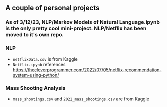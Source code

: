 ## A couple of personal projects

### As of 3/12/23, NLP/Markov Models of Natural Language.ipynb is the only pretty cool mini-project. NLP/Netflix has been moved to it's own repo.


### NLP
- `netflixData.csv` is from Kaggle
- `Netflix.ipynb` references https://thecleverprogrammer.com/2022/07/05/netflix-recommendation-system-using-python/

### Mass Shooting Analysis
- `mass_shootings.csv` and `2022_mass_shootings.csv` are from Kaggle
